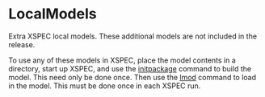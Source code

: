 # LocalModels

Extra XSPEC local models.  These additional models are not included in the release.

To use any of these models in XSPEC, place the model contents in a directory, start up XSPEC, and use the <a href="http://heasarc.gsfc.nasa.gov/docs/xanadu/xspec/manual/XSinitpackage.html">initpackage</a> command to build the model. This need only be done once.  Then use the <a href="http://heasarc.gsfc.nasa.gov/docs/xanadu/xspec/manual/XSlmod.html">lmod</a> command to load in the model. This must be done once in each XSPEC run.
